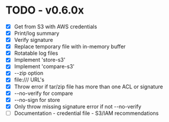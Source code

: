 # TODO - v0.6.0x

- [x] Get from S3 with AWS credentials
- [x] Print/log summary 
- [x] Verify signature
- [x] Replace temporary file with in-memory buffer
- [x] Rotatable log files
- [x] Implement 'store-s3'
- [x] Implement 'compare-s3'
- [x] --zip option
- [x] file:/// URL's
- [x] Throw error if tar/zip file has more than one ACL or signature
- [x] --no-verify for compare
- [x] --no-sign for store
- [x] Only throw missing signature error if not --no-verify
- [ ] Documentation
      - credential file
      - S3/IAM recommendations
